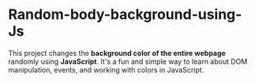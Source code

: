 # Random-body-background-using-Js
This project changes the **background color of the entire webpage** randomly using **JavaScript**. It's a fun and simple way to learn about DOM manipulation, events, and working with colors in JavaScript.

